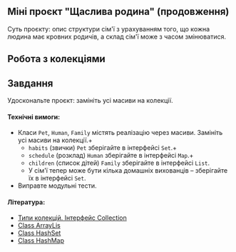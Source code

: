 ## Міні проєкт "Щаслива родина" (продовження)

Суть проєкту: опис структури сім'ї з урахуванням того, що кожна людина має кровних родичів, а склад сім'ї може з часом змінюватися.

## Робота з колекціями

## Завдання

Удоскональте проєкт: замініть усі масиви на колекції.

#### Технічні вимоги:
- Класи `Pet`, `Human`, `Family` містять реалізацію через масиви. Замініть усі масиви на колекції.+
  - `habits` (звички) `Pet` зберігайте в інтерфейсі `Set`.+
  - `schedule` (розклад) `Human` зберігайте в інтерфейсі `Map`.+
  - `children` (список дітей) `Family` зберігайте в інтерфейсі `List`.
  - У сім'ї тепер може бути кілька домашніх вихованців – зберігайте їх в інтерфейсі `Set`.
- Виправте модульні тести.

#### Література:
- [Типи колекцій. Інтерфейс Collection](https://metanit.com/java/tutorial/5.1.php)
- [Class ArrayLis](https://docs.oracle.com/javase/7/docs/api/java/util/ArrayList.html)
- [Class HashSet](https://docs.oracle.com/javase/7/docs/api/java/util/HashSet.html)
- [Class HashMap](https://docs.oracle.com/javase/7/docs/api/java/util/HashMap.html)